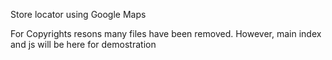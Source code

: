 Store locator using Google Maps

For Copyrights resons many files have been removed. However, main index and js will be here for demostration